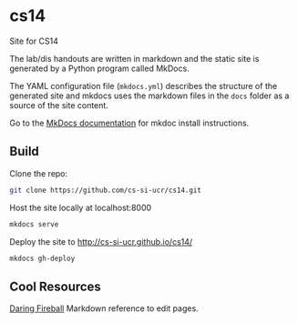 # cs14
Site for CS14

The lab/dis handouts are written in markdown and the static
site is generated by a Python program called MkDocs.

The YAML configuration file (`mkdocs.yml`) describes the 
structure of the generated site and mkdocs uses the 
markdown files in the `docs` folder as a source of the 
site content.

Go to the [MkDocs documentation](http://www.mkdocs.org/) for mkdoc install instructions.

Build
-----
Clone the repo:
```sh
git clone https://github.com/cs-si-ucr/cs14.git
```

Host the site locally at localhost:8000
```sh
mkdocs serve
```

Deploy the site to http://cs-si-ucr.github.io/cs14/
```sh
mkdocs gh-deploy
```

Cool Resources
--------------
[Daring Fireball](http://daringfireball.net/projects/markdown/) Markdown reference to edit pages. 


